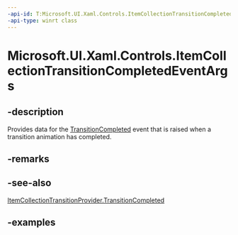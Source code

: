 ```yaml
---
-api-id: T:Microsoft.UI.Xaml.Controls.ItemCollectionTransitionCompletedEventArgs
-api-type: winrt class
---
```


# Microsoft.UI.Xaml.Controls.ItemCollectionTransitionCompletedEventArgs

<!--
public sealed class ItemCollectionTransitionCompletedEventArgs
-->


## -description

Provides data for the [TransitionCompleted](itemcollectiontransitionprovider_transitioncompleted.md) event that is raised when a transition animation has completed.

## -remarks

## -see-also

[ItemCollectionTransitionProvider.TransitionCompleted](itemcollectiontransitionprovider_transitioncompleted.md)

## -examples


